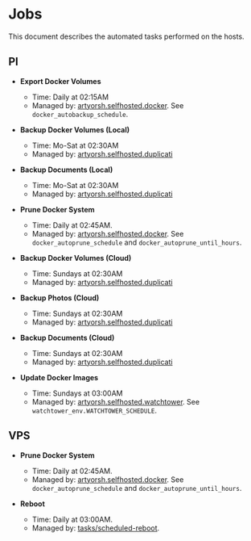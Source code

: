 # Jobs

This document describes the automated tasks performed on the hosts.

## PI

- **Export Docker Volumes**

  - Time: Daily at 02:15AM
  - Managed by: [artyorsh.selfhosted.docker](https://github.com/artyorsh/ansible-collection-selfhosted/tree/master/roles/docker). See `docker_autobackup_schedule`.

- **Backup Docker Volumes (Local)**

  - Time: Mo-Sat at 02:30AM
  - Managed by: [artyorsh.selfhosted.duplicati](https://github.com/artyorsh/ansible-collection-selfhosted/tree/master/roles/duplicati)

- **Backup Documents (Local)**

  - Time: Mo-Sat at 02:30AM
  - Managed by: [artyorsh.selfhosted.duplicati](https://github.com/artyorsh/ansible-collection-selfhosted/tree/master/roles/duplicati)

- **Prune Docker System**

  - Time: Daily at 02:45AM.
  - Managed by: [artyorsh.selfhosted.docker](https://github.com/artyorsh/ansible-collection-selfhosted/tree/master/roles/docker). See `docker_autoprune_schedule` and `docker_autoprune_until_hours`.

- **Backup Docker Volumes (Cloud)**

  - Time: Sundays at 02:30AM
  - Managed by: [artyorsh.selfhosted.duplicati](https://github.com/artyorsh/ansible-collection-selfhosted/tree/master/roles/duplicati)

- **Backup Photos (Cloud)**

  - Time: Sundays at 02:30AM
  - Managed by: [artyorsh.selfhosted.duplicati](https://github.com/artyorsh/ansible-collection-selfhosted/tree/master/roles/duplicati)

- **Backup Documents (Cloud)**

  - Time: Sundays at 02:30AM
  - Managed by: [artyorsh.selfhosted.duplicati](https://github.com/artyorsh/ansible-collection-selfhosted/tree/master/roles/duplicati)

- **Update Docker Images**

  - Time: Sundays at 03:00AM
  - Managed by: [artyorsh.selfhosted.watchtower](https://github.com/artyorsh/ansible-collection-selfhosted/tree/master/roles/watchtower). See `watchtower_env.WATCHTOWER_SCHEDULE`.

## VPS

- **Prune Docker System**

  - Time: Daily at 02:45AM.
  - Managed by: [artyorsh.selfhosted.docker](https://github.com/artyorsh/ansible-collection-selfhosted/tree/master/roles/docker). See `docker_autoprune_schedule` and `docker_autoprune_until_hours`.

- **Reboot**

  - Time: Daily at 03:00AM.
  - Managed by: [tasks/scheduled-reboot](https://github.com/artyorsh/infra/blob/master/tasks/scheduled-reboot.yml).
